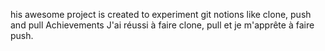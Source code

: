 his awesome project is created to experiment git notions like clone, push and pull
Achievements
J'ai réussi à faire clone, pull et je m'apprête à faire push.
